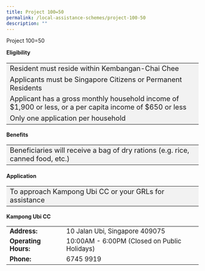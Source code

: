 ```yaml
---
title: Project 100=50
permalink: /local-assistance-schemes/project-100-50
description: ""
---
```

Project 100=50

<b>Eligibility</b>
<table  style="font-size:130%; background-color:#f2f2f2">
<tbody>
	<tr><td>Resident must reside within Kembangan-Chai Chee</td>
</tr>
<tr><td>Applicants must be Singapore Citizens or Permanent Residents</td></tr>
<tr><td>Applicant has a gross monthly household income of $1,900 or less, or a per capita income of $650 or less</td>
</tr>
<tr><td>Only one application per household</td></tr>
</tbody>
</table>
	
<b>Benefits</b>
<table  style="font-size:130%; background-color:#f2f2f2">
<tbody>
	<tr><td>Beneficiaries will receive a bag of dry rations (e.g. rice, canned food, etc.)</td></tr>
</tbody>
</table>

#### Application ####
<table  style="font-size:130%; background-color:#f2f2f2">
<tbody>
	<tr><td>To approach Kampong Ubi CC or your GRLs for assistance</td></tr>
</tbody>
</table>

<b>Kampong Ubi CC</b>
<table  style="font-size:120%">
<tbody>
<tr>
 <td><b>Address:</b></td><td>10 Jalan Ubi, Singapore 409075</td>
</tr>
<tr>
 <td><b>Operating Hours:</b> </td><td>10:00AM - 6:00PM (Closed on Public Holidays)</td>
</tr>
<tr>
	<td> <b>Phone:</b> </td><td>6745 9919</td>
</tr>
</tbody>
</table>